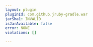 ```yaml
---
layout: plugin
pluginId: com.github.jruby-gradle.war
jarSha1: INVALID
isJarAvailable: false
error: NONE
violations: []

---
```

